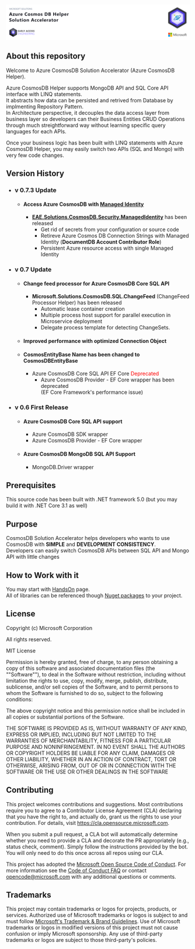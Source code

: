 ![GitHubBanner](media/DBHelperBanner.png)
## About this repository
Welcome to Azure CosmosDB Solution Accelerator (Azure CosmosDB Helper).  

Azure CosmosDB Helper supports MongoDB API and SQL Core API interface with LINQ statements.  
It abstracts how data can be persisted and retrived from Database by implmenting Repository Pattern.  
In Architecture perspective, it decouples the data access layer from business layer so developers can their Business Entities CRUD Operations through much streightforward way without learning specific query languages for each APIs.  

Once your business logic has been built with LINQ statements with Azure CosmosDB Helper, you may easily switch two APIs (SQL and Mongo) with very few code changes.  

## Version History
 - ### v 0.7.3 Update
    - #### Access Azure CosmosDB with [Managed Identity](https://docs.microsoft.com/en-us/azure/active-directory/managed-identities-azure-resources/overview)
        - [**EAE.Solutions.CosmosDB.Security.ManagedIdentity**](ManagedIdentity.md) has been released
            - Get rid of secrets from your configuration or source code
            - Retireve Azure Cosmos DB Connection Strings with Managed Identity (**DocumentDB Account Contributor Role**)
            - Persistent Azure resource access with single Managed Identity
            
- ### v 0.7 Update  
   - #### Change feed processor for Azure CosmosDB Core SQL API  
      - **Microsoft.Solutions.CosmosDB.SQL.ChangeFeed** (ChangeFeed Processor Helper) has been released  
        - Automatic lease container creation  
        - Multiple process host support for parallel execution in Microservice deployment
        - Delegate process template for detecting ChangeSets. 
          

   - #### Improved performance with optimized Connection Object 
   
   - #### CosmosEntityBase Name has been changed to **CosmosDBEntityBase**  
     - Azure CosmosDB Core SQL API EF Core <span style="color:red">Deprecated</span>
        - Azure CosmosDB Provider - EF Core wrapper has been deprecated  
          (EF Core Framework's performance issue)  
        
- ### v 0.6 First Release  
   - #### Azure CosmosDB Core SQL API support   
       - Azure CosmosDB SDK wrapper  
       - Azure CosmosDB Provider - EF Core wrapper  
   - #### Azure CosmosDB MongoDB SQL API Support  
       - MongoDB.Driver wrapper  
       
## Prerequisites
This source code has been built with .NET framework 5.0
(but you may build it with .NET Core 3.1 as well)

## Purpose 
CosmosDB Solution Accelerator helps developers who wants to use CosmosDB with **SIMPLE** and **DEVELOPMENT CONSISTENCY**.  
Developers can easily switch CosmosDB APIs between SQL API and Mongo API with little changes

## How to Work with it
You may start with [HandsOn](./HandsOn.md) page.  
All of libraries can be referenced though [Nuget packages](https://www.nuget.org/packages?q=EAE.Solutions) to your project.

## License
Copyright (c) Microsoft Corporation

All rights reserved.

MIT License

Permission is hereby granted, free of charge, to any person obtaining a copy of this software and associated documentation files (the ""Software""), to deal in the Software without restriction, including without limitation the rights to use, copy, modify, merge, publish, distribute, sublicense, and/or sell copies of the Software, and to permit persons to whom the Software is furnished to do so, subject to the following conditions:

The above copyright notice and this permission notice shall be included in all copies or substantial portions of the Software.

THE SOFTWARE IS PROVIDED AS IS, WITHOUT WARRANTY OF ANY KIND, EXPRESS OR IMPLIED, INCLUDING BUT NOT LIMITED TO THE WARRANTIES OF MERCHANTABILITY, FITNESS FOR A PARTICULAR PURPOSE AND NONINFRINGEMENT. IN NO EVENT SHALL THE AUTHORS OR COPYRIGHT HOLDERS BE LIABLE FOR ANY CLAIM, DAMAGES OR OTHER LIABILITY, WHETHER IN AN ACTION OF CONTRACT, TORT OR OTHERWISE, ARISING FROM, OUT OF OR IN CONNECTION WITH THE SOFTWARE OR THE USE OR OTHER DEALINGS IN THE SOFTWARE

## Contributing

This project welcomes contributions and suggestions.  Most contributions require you to agree to a
Contributor License Agreement (CLA) declaring that you have the right to, and actually do, grant us
the rights to use your contribution. For details, visit https://cla.opensource.microsoft.com.

When you submit a pull request, a CLA bot will automatically determine whether you need to provide
a CLA and decorate the PR appropriately (e.g., status check, comment). Simply follow the instructions
provided by the bot. You will only need to do this once across all repos using our CLA.

This project has adopted the [Microsoft Open Source Code of Conduct](https://opensource.microsoft.com/codeofconduct/).
For more information see the [Code of Conduct FAQ](https://opensource.microsoft.com/codeofconduct/faq/) or
contact [opencode@microsoft.com](mailto:opencode@microsoft.com) with any additional questions or comments.

## Trademarks

This project may contain trademarks or logos for projects, products, or services. Authorized use of Microsoft 
trademarks or logos is subject to and must follow 
[Microsoft's Trademark & Brand Guidelines](https://www.microsoft.com/en-us/legal/intellectualproperty/trademarks/usage/general).
Use of Microsoft trademarks or logos in modified versions of this project must not cause confusion or imply Microsoft sponsorship.
Any use of third-party trademarks or logos are subject to those third-party's policies.

